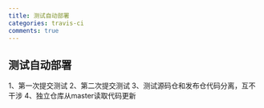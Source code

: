 ```yaml
---
title: 测试自动部署
categories: travis-ci
comments: true
---
```


测试自动部署
---
1、第一次提交测试
2、第二次提交测试
3、测试源码仓和发布仓代码分离，互不干涉
4、独立仓库从master读取代码更新
